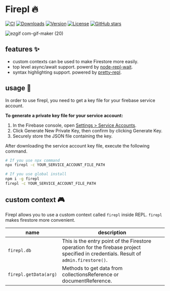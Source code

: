 # Firepl 🔥
[![CI](https://github.com/kawamataryo/firepl/actions/workflows/release.yml/badge.svg)](https://github.com/kawamataryo/firepl/actions/workflows/ci.yml)
<a href="https://npmcharts.com/compare/firepl?minimal=true"><img src="https://img.shields.io/npm/dt/firepl.svg" alt="Downloads"></a>
<a href="https://www.npmjs.com/package/firepl"><img src="https://img.shields.io/npm/v/firepl.svg" alt="Version"></a>
<a href="https://www.npmjs.com/package/firepl"><img src="https://img.shields.io/npm/l/firepl.svg" alt="License"></a>
<a href="https://github.com/kawamataryo/firepl" target="__blank"><img alt="GitHub stars" src="https://img.shields.io/github/stars/kawamataryo/firepl?style=social"></a>

![ezgif com-gif-maker (20)](https://user-images.githubusercontent.com/11070996/132949363-d2f477a1-6601-46f5-8d0b-203396c22172.gif)
 
## features ✨

- custom contexts can be used to make Firestore more easily.
- top level async/await support. powerd by [node-repl-wait](https://www.npmjs.com/package/node-repl-await).
- syntax highlighting support. powered by [pretty-repl](https://www.npmjs.com/package/pretty-repl).

## usage 🚀
In order to use firepl, you need to get a key file for your firebase service account.

**To generate a private key file for your service account:**
1. In the Firebase console, open [Settings > Service Accounts](https://console.firebase.google.com/project/_/settings/serviceaccounts/adminsdk).
2. Click Generate New Private Key, then confirm by clicking Generate Key.
3. Securely store the JSON file containing the key.

After downloading the service account key file, execute the following command.

```bash
# If you use npx command
npx firepl -c YOUR_SERVICE_ACCOUNT_FILE_PATH

# If you use global install
npm i -g firepl
firepl -c YOUR_SERVICE_ACCOUNT_FILE_PATH
```

## custom context 🎮
Firepl allows you to use a custom context called `firepl` inside REPL. `firepl` makes firestore more convenient.

|name|description|
|---|---|
|`firepl.db` | This is the entry point of the Firestore operation for the firebase project specified in credentials. Result of `admin.firestore()`. |
|`firepl.getData(arg)` | Methods to get data from collectionsReference or documentReference. |

